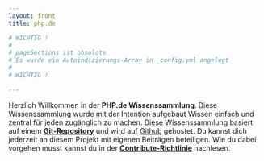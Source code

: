```yaml
---
layout: front
title: php.de

# WICHTIG !
#
# pageSections ist obsolote
# Es wurde ein Autoindizierungs-Array in _config.yml angelegt
#
# WICHTIG !

---
```

Herzlich Willkommen in der **PHP.de Wissenssammlung**. Diese Wissenssammlung wurde mit der Intention aufgebaut Wissen einfach und zentral für jeden zugänglich zu machen. Diese Wissenssammlung basiert auf einem **[Git-Repository](http://github.com/php-de/php-de.github.io)** und wird auf [Github](http://github.com) gehostet. Du kannst dich jederzeit an diesem Projekt mit eigenen Beiträgen beteiligen. Wie du dabei vorgehen musst kannst du in der **[Contribute-Richtlinie](/contribute.html)** nachlesen.